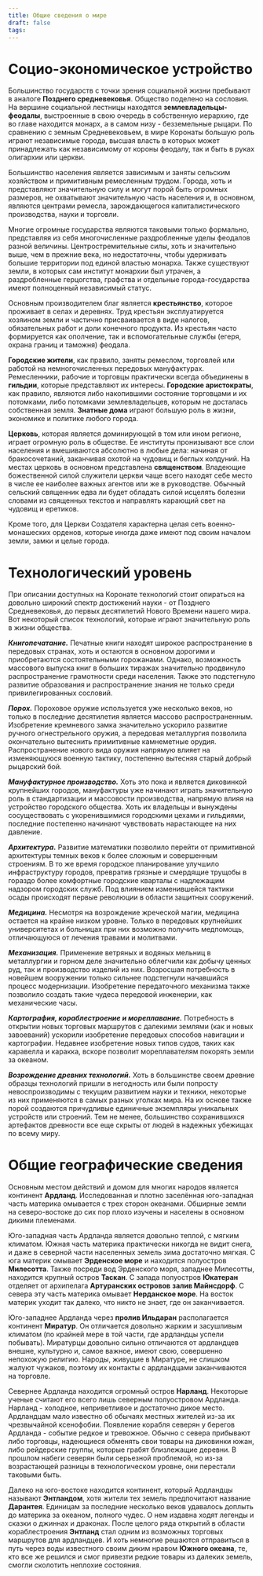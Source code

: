 ```yaml
---
title: Общие сведения о мире
draft: false
tags:
---
```

# Социо-экономическое устройство

Большинство государств с точки зрения социальной жизни пребывают в аналоге **Позднего средневековья**. Общество поделено на сословия. На вершине социальной лестницы находятся **землевладельцы-феодалы**, выстроенные в свою очередь в собственную иерархию, где во главе находится монарх, а в самом низу - безземельные рыцари. По сравнению с земным Средневековьем, в мире Коронаты большую роль играют независимые города, высшая власть в которых может принадлежать как независимому от короны феодалу, так и быть в руках олигархии или церкви.

Большинство населения является зависимым и заняты сельским хозяйством и примитивным ремесленным трудом. Города, хоть и представляют значительную силу и могут порой быть огромных размеров, не охватывают значительную часть населения и, в основном, являются центрами ремесла, зарождающегося капиталистического производства, науки и торговли.

Многие огромные государства являются таковыми только формально, представляя из себя многочисленные раздробленные уделы феодалов разной величины. Центростремительные силы, хоть и значительно выше, чем в прежние века, но недостаточны, чтобы удерживать большие территории под единой властью монарха. Также существуют земли, в которых сам институт монархии был утрачен, а раздробленные герцогства, графства и отдельные города-государства имеют полноценный независимый статус.

Основным производителем благ является **крестьянство**, которое проживает в селах и деревнях. Труд крестьян эксплуатируется хозяином земли и частично присваивается в виде налогов, обязательных работ и доли конечного продукта. Из крестьян часто формируется как ополчение, так и вспомогательные службы (егеря, охрана границ и таможня) феодала.

**Городские жители**, как правило, заняты ремеслом, торговлей или работой на немногочисленных передовых мануфактурах. Ремесленники, рабочие и торговцы практически всегда объединены в **гильдии**, которые представляют их интересы. **Городские аристократы**, как правило, являются либо накопившими состояние торговцами и их потомками, либо потомками землевладельцев, которым не досталась собственная земля. **Знатные дома** играют большую роль в жизни, экономике и политике любого города.

**Церковь**, которая является доминирующей в том или ином регионе, играет огромную роль в обществе. Ее институты пронизывают все слои населения и вмешиваются абсолютно в любые дела: начиная от бракосочетаний, заканчивая охотой на чудовищ и беглых колдуний. На местах церковь в основном представлена **священством**. Владеющие божественной силой служители церкви чаще всего находят себе место в числе ее наиболее важных агентов или же в руководстве. Обычный сельский священник едва ли будет обладать силой исцелять болезни словами из священных текстов и направлять карающий свет на чудовищ и еретиков.

Кроме того, для Церкви Создателя характерна целая сеть военно-монашеских орденов, которые иногда даже имеют под своим началом земли, замки и целые города.

# Технологический уровень

При описании доступных на Коронате технологий стоит опираться на довольно широкий спектр достижений науки - от Позднего Средневековья, до первых десятилетий Нового Времени нашего мира. Вот некоторый список технологий, которые играют значительную роль в жизни общества.

***Книгопечатание.*** Печатные книги находят широкое распространение в передовых странах, хоть и остаются в основном дорогими и приобретаются состоятельными горожанами. Однако, возможность массового выпуска книг в больших тиражах значительно продвинуло распространение грамотности среди населения. Также это подстегнуло развитие образования и распространение знания не только среди привилегированных сословий.

***Порох.*** Пороховое оружие используется уже несколько веков, но только в последние десятилетия является массово распространенным. Изобретение кремневого замка значительно ускорило развитие ручного огнестрельного оружия, а передовая металлургия позволила окончательно вытеснить примитивные камнеметные орудия. Распространение нового вида оружия напрямую влияет на изменяющуюся военную тактику, постепенно вытесняя старый добрый рыцарский бой.

***Мануфактурное производство.*** Хоть это пока и является диковинкой крупнейших городов, мануфактуры уже начинают играть значительную роль в стандартизации и массовости производства, напрямую влияя на устройство городского общества. Хоть их владельцы и вынуждены сосуществовать с укоренившимися городскими цехами и гильдиями, последние постепенно начинают чувствовать нарастающее на них давление.

***Архитектура.*** Развитие математики позволило перейти от примитивной архитектуры темных веков к более сложным и совершенным строениям. В то же время городское планирование улучшило инфраструктуру городов, превратив грязные и смердящие трущобы в гораздо более комфортные городские кварталы с надлежащим надзором городских служб. Под влиянием изменившейся тактики осады происходят первые революции в области защитных сооружений.

***Медицина.*** Несмотря на возрождение жреческой магии, медицина остается на крайне низком уровне. Только в передовых крупнейших университетах и больницах при них возможно получить медпомощь, отличающуюся от лечения травами и молитвами.

***Механизация.*** Применение ветряных и водяных мельниц в металлургии и горном деле значительно облегчили как добычу ценных руд, так и производство изделий из них. Возросшая потребность в новейшем вооружении только сильнее подстегнули начавшийся процесс модернизации. Изобретение передаточного механизма также позволило создать такие чудеса передовой инженерии, как механические часы.

***Картография, кораблестроение и мореплавание.*** Потребность в открытии новых торговых маршрутов с далекими землями (как и новых завоеваний) ускорили изобретение передовых способов навигации и картографии. Недавнее изобретение новых типов судов, таких как каравелла и каракка, вскоре позволит мореплавателям покорять земли за океаном.

***Возрождение древних технологий.*** Хоть в большинстве своем древние образцы технологий пришли в негодность или были попросту невоспроизводимы с текущим развитием науки и техники, некоторые из них применяются в самых разных уголках мира. На их основе также порой создаются причудливые единичные экземпляры уникальных устройств или строений. Тем не менее, большинство сохранившихся артефактов древности все еще скрыты от людей в надежных убежищах по всему миру.

# Общие географические сведения

Основным местом действий и домом для многих народов является континент **Ардланд**. Исследованная и плотно заселённая юго-западная часть материка омывается с трех сторон океанами. Обширные земли на северо-востоке до сих пор плохо изучены и населены в основном дикими племенами.

Юго-западная часть Ардланда является довольно теплой, с мягким климатом. Южная часть материка практически никогда не видит снега, и даже в северной части населенных земель зима достаточно мягкая. С юга материк омывает **Эрденское море** и находится полуостров **Милесотта**. Также посреди вод Эрденского моря, западнее Милесотты, находится крупный остров **Таскан**. С запада полуостров **Юкатеран** отделяет от архипелага **Артуранских островов** **залив Майнсдорф**. С севера эту часть материка омывает **Нерданское море**. На восток материк уходит так далеко, что никто не знает, где он заканчивается.

Юго-западнее Ардланда через **пролив Ильдаран** располагается континент **Миратур**. Он отличается довольно жарким и засушливым климатом (по крайней мере в той части, где ардландцы успели побывать). Миратурцы довольно сильно отличаются от ардландцев внешне, культурно и, самое важное, имеют свою, совершенно непохожую религию. Народы, живущие в Миратуре, не слишком жалуют чужаков, поэтому их контакты с ардландцами заканчиваются на торговле.

Севернее Ардланда находится огромный остров **Нарланд**. Некоторые ученые считают его всего лишь северным полуостровом Ардланда. Нарланд - холодное, неприветливое и достаточно дикое место. Ардландцам мало известно об обычаях местных жителей из-за их чрезвычайной ксенофобии. Появление корабля северян у берегов Ардланда - событие редкое и тревожное. Обычно с севера прибывают либо торговцы, надеющиеся обменять свои товары на диковинки южан, либо рейдерские группы, которые грабят близлежащие деревни. В прошлом набеги северян были серьезной проблемой, но из-за возрастающей разницы в технологическом уровне, они перестали таковыми быть.

Далеко на юго-востоке находится континент, который Ардландцы называют **Энтландом**, хотя жители тех земель предпочитают название **Дарантея**. Единицам за последние несколько веков удавалось доплыть до материка за океаном, полного чудес. О нем издавна ходят легенды и сказки о джиннах и драконах. После целого ряда открытий в области кораблестроения **Энтланд** стал одним из возможных торговых маршрутов для ардландцев. И хоть немногие решаются отправиться в путь через воды известного своим диким нравом **Южного океана**, те, кто все же решился и смог привезти редкие товары из далеких земель, смогли сколотить неплохие состояния.

